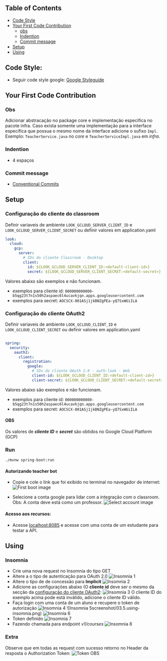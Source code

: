 
## Table of Contents

- [Code Style](#code-style)
- [Your First Code Contribution](#your-first-code-contribution)
  - [obs](#obs)
  - [Indention](#indention)
  - [Commit message](#commit-message)
- [Setup](#setup)
- [Using](#using)


## Code Style:
 - Seguir code style google: [Google Styleguide](google.github.io/styleguide/javaguide.md)

## Your First Code Contribution
### Obs
Adicionar abstracação no package core e implementação especifica no pacote infra. Caso exista somente 
uma implementação para a interface especifica que possua o mesmo nome da interface adicione o sufixo ```Impl```. Exemplo: 
```TeacherService.java``` no *core* e  ```TeacherServiceImpl.java``` em *infra*. 

### Indention
- 4 espaços

### Commit message
- [Conventional Commits](https://www.conventionalcommits.org/en/v1.0.0/)

## Setup
### Configuração do cliente do classroom
Definir variaveis de ambiente ```LOOK_GCLOUD_SERVER_CLIENT_ID``` e ```LOOK_GCLOUD_SERVER_CLIENT_SECRET``` ou definir valores em application.yaml

```yaml
look:
  cloud:
    gcp:
      server:
        # IDs do cliente Classroom - Desktop
        client:
          id: ${LOOK_GCLOUD_SERVER_CLIENT_ID:<default-client-id>}
          secret: ${LOOK_GCLOUD_SERVER_CLIENT_SECRET:<default-secret>}
```

Valores abaixo são exemplos e não funcionam.
- exemplos para cliente id: ```000000000000-b5qg23t7n1s50h2aspaec6l4ucavkjqn.apps.googleusercontent.com```
- exemplos para secret: ```AOCSCX-001ASj1jkBNZgPEa-yQ7SxWUiILA```

### Configuração do cliente OAuth2
Definir variaveis de ambiente ```LOOK_GCLOUD_CLIENT_ID``` e ```LOOK_GCLOUD_CLIENT_SECRET``` ou definir valores em application.yaml
```yaml

spring:
  security:
    oauth2:
      client:
        registration:
          google:
            # IDs do cliente OAuth 2.0 - auth-look - Web
            client-id: ${LOOK_GCLOUD_CLIENT_ID:<default-client-id>}
            client-secret: ${LOOK_GCLOUD_CLIENT_SECRET:<default-secret>}
```

Valores abaixo são exemplos e não funcionam.
- exemplos para cliente id: ```000000000000-b5qg23t7n1s50h2aspaec6l4ucavkjqn.apps.googleusercontent.com```
- exemplos para secret: ```AOCSCX-001ASj1jkBNZgPEa-yQ7SxWUiILA```


#### OBS
Os valores de ***cliente ID*** e ***secret*** são obtidos no Google Cloud Platform (GCP)

### Run

````shell
./mvnw spring-boot:run
````

#### Autorizando teacher bot
- Copie e cole o link que foi exibido no terminal no navegador de internet:
![First boot image](docs/screenshot/01.first-boot.png)

- Selecione a conta google para lidar com a integração com o classroom. Obs: A conta deve está como um professor.
![Select account image](docs/screenshot/02.select-account.png)

#### Acesso aos recursos:
- Acesse [localhost:8085](localhost:8085) e acesse com uma conta de um estudante para testar a API.


## Using
### Insomnia
- Crie uma nova request no Insomnia do tipo GET
- Altere a o tipo de autenticação para OAuth 2.0
  ![Insomnia 1](docs/screenshot/03.1.using-insomnia.png)
- Altere o tipo de de concessão para **Implicit**
  ![Insomnia 2](docs/screenshot/03.2.using-insomnia.png)
- Adicione as configurações abaixo (O **cliente id** deve ser o mesmo da secção da [configuração do cliente OAuth2](#configuração-do-cliente-oauth2):
  ![Insomnia 3](docs/screenshot/03.3.using-insomnia.png)
O cliente ID do exemplo acima pode está inválido, adicione o cliente ID válido.
- Faça login com uma conta de um aluno e recupere o token de autorização
  ![Insomnia 4](docs/screenshot/03.4.using-insomnia.png)
  ![Insomnia 5screenshot/03.5.using-insomnia.png)
  ![Insomnia 6](docs/screenshot/03.6.using-insomnia.png)
- Token definido
  ![Insomnia 7](docs/screenshot/03.7.using-insomnia.png)
- Fazendo chamada para endpoint *v1/courses* 
  ![Insomnia 8](docs/screenshot/03.8.using-insomnia.png)

### Extra
Observe que em todas as request com sucesso retorno no Header da resposta o Authorization Token:
![Token OBS](docs/screenshot/03.9.using-insomnia.png)

